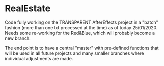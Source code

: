 # RealEstate

Code fully working on the TRANSPARENT AfterEffects project in a "batch" fashion (more than one txt processed at the time) as of today 25/01/2020.
Needs some re-working for the Red&Blue, which will probably become a new branch.

The end point is to have a central "master" with pre-defined functions that will be used in all future projects
and many smaller branches where individual adjustments are made.
